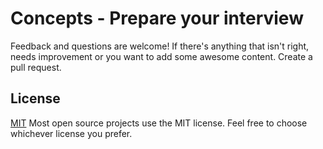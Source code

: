 # Concepts - Prepare your interview

Feedback and questions are welcome!
If there's anything that isn't right, needs improvement or you want to add some awesome content. Create a pull request.

## License

[MIT](https://choosealicense.com/licenses/mit/)
Most open source projects use the MIT license. Feel free to choose whichever license you prefer.
